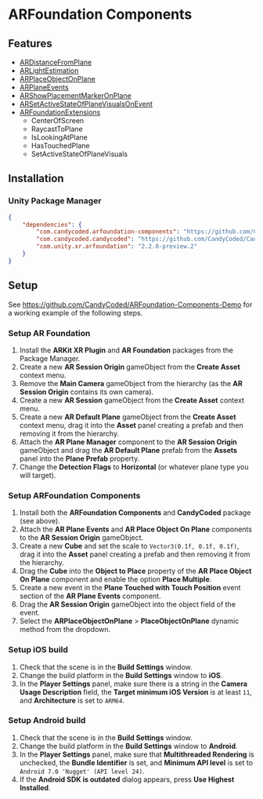 # ARFoundation Components

## Features

-   [ARDistanceFromPlane](Documentation/ARDistanceFromPlane)
-   [ARLightEstimation](Documentation/ARLightEstimation)
-   [ARPlaceObjectOnPlane](Documentation/ARPlaceObjectOnPlane)
-   [ARPlaneEvents](Documentation/ARPlaneEvents)
-   [ARShowPlacementMarkerOnPlane](Documentation/ARShowPlacementMarkerOnPlane)
-   [ARSetActiveStateOfPlaneVisualsOnEvent](Documentation/ARSetActiveStateOfPlaneVisualsOnEvent)
-   [ARFoundationExtensions](Documentation/ARFoundationExtensions)
    -   CenterOfScreen
    -   RaycastToPlane
    -   IsLookingAtPlane
    -   HasTouchedPlane
    -   SetActiveStateOfPlaneVisuals

## Installation

### Unity Package Manager

```json
{
    "dependencies": {
        "com.candycoded.arfoundation-components": "https://github.com/CandyCoded/ARFoundation-Components.git#v2.1.0",
        "com.candycoded.candycoded": "https://github.com/CandyCoded/CandyCoded.git#v2.0.0",
        "com.unity.xr.arfoundation": "2.2.0-preview.2"
    }
}
```

## Setup

See <https://github.com/CandyCoded/ARFoundation-Components-Demo> for a working example of the following steps.

### Setup AR Foundation

1. Install the **ARKit XR Plugin** and **AR Foundation** packages from the Package Manager.
1. Create a new **AR Session Origin** gameObject from the **Create Asset** context menu.
1. Remove the **Main Camera** gameObject from the hierarchy (as the **AR Session Origin** contains its own camera).
1. Create a new **AR Session** gameObject from the **Create Asset** context menu.
1. Create a new **AR Default Plane** gameObject from the **Create Asset** context menu, drag it into the **Asset** panel creating a prefab and then removing it from the hierarchy.
1. Attach the **AR Plane Manager** component to the **AR Session Origin** gameObject and drag the **AR Default Plane** prefab from the **Assets** panel into the **Plane Prefab** property.
1. Change the **Detection Flags** to **Horizontal** (or whatever plane type you will target).

### Setup ARFoundation Components

1. Install both the **ARFoundation Components** and **CandyCoded** package (see above).
1. Attach the **AR Plane Events** and **AR Place Object On Plane** components to the **AR Session Origin** gameObject.
1. Create a new **Cube** and set the scale to `Vector3(0.1f, 0.1f, 0.1f)`, drag it into the **Asset** panel creating a prefab and then removing it from the hierarchy.
1. Drag the **Cube** into the **Object to Place** property of the **AR Place Object On Plane** component and enable the option **Place Multiple**.
1. Create a new event in the **Plane Touched with Touch Position** event section of the **AR Plane Events** component.
1. Drag the **AR Session Origin** gameObject into the object field of the event.
1. Select the **ARPlaceObjectOnPlane** > **PlaceObjectOnPlane** dynamic method from the dropdown.

### Setup iOS build

1. Check that the scene is in the **Build Settings** window.
1. Change the build platform in the **Build Settings** window to **iOS**.
1. In the **Player Settings** panel, make sure there is a string in the **Camera Usage Description** field, the **Target minimum iOS Version** is at least `11`, and **Architecture** is set to `ARM64`.

### Setup Android build

1. Check that the scene is in the **Build Settings** window.
1. Change the build platform in the **Build Settings** window to **Android**.
1. In the **Player Settings** panel, make sure that **Multithreaded Rendering** is unchecked, the **Bundle Identifier** is set, and **Minimum API level** is set to `Android 7.0 'Nugget' (API level 24)`.
1. If the **Android SDK is outdated** dialog appears, press **Use Highest Installed**.
